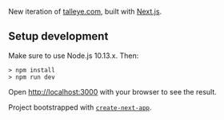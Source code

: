 New iteration of [talleye.com](https://www.talleye.com), built with [Next.js](https://nextjs.org/).

## Setup development

Make sure to use Node.js 10.13.x. Then:

    > npm install
    > npm run dev

Open [http://localhost:3000](http://localhost:3000) with your browser to see the result.

Project bootstrapped with [`create-next-app`](https://github.com/vercel/next.js/tree/canary/packages/create-next-app).
